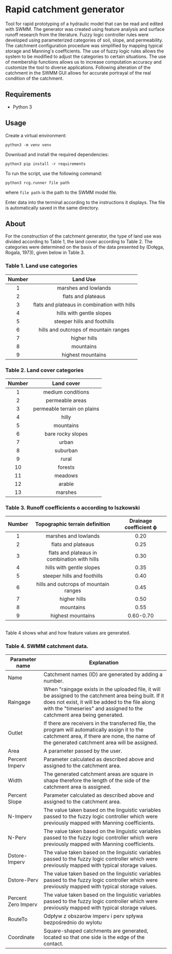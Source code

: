 # Rapid catchment generator
Tool for rapid prototyping of a hydraulic model that can be read and edited with SWMM. The generator was created using feature analysis and surface runoff research from the literature. Fuzzy logic controller rules were developed using parameterized categories of soil, slope, and permeability. The catchment configuration procedure was simplified by mapping typical storage and Manning's coefficients. The use of fuzzy logic rules allows the system to be modified to adjust the categories to certain situations. The use of membership functions allows us to increase computation accuracy and customize the tool to diverse applications. Following alteration of the catchment in the SWMM GUI allows for accurate portrayal of the real condition of the catchment.

## Requirements
* Python 3

## Usage
Create a virtual environment:
```
python3 -m venv venv
```
Download and install the required dependencies: 

```
python3 pip install -r requirements
``` 
To run the script, use the following command:
```
python3 rcg.runner file path
``` 
where `file path` is the path to the SWMM model file.

Enter data into the terminal according to the instructions it displays.
The file is automatically saved in the same directory.  

## About
For the construction of the catchment generator, the type of land use was divided according to Table 1, 
the land cover according to Table 2. 
The categories were determined on the basis of the data presented by (Dołęga, Rogala, 1973), given below in Table 3. 

<h3 style="text-align: left;">Table 1. Land use categories</h3>
<table style="margin-left:auto; margin-right:auto; text-align:center;">
<thead>
<tr>
<th>Number</th>
<th>Land Use</th>
</tr>
</thead>
<tbody>
<tr>
<td>1</td>
<td>marshes and lowlands</td>
</tr>
<tr>
<td>2</td>
<td>flats and plateaus</td>
</tr>
<tr>
<td>3</td>
<td>flats and plateaus in combination with hills</td>
</tr>
<tr>
<td>4</td>
<td>hills with gentle slopes</td>
</tr>
<tr>
<td>5</td>
<td>steeper hills and foothills</td>
</tr>
<tr>
<td>6</td>
<td>hills and outcrops of mountain ranges</td>
</tr>
<tr>
<td>7</td>
<td>higher hills</td>
</tr>
<tr>
<td>8</td>
<td>mountains</td>
</tr>
<tr>
<td>9</td>
<td>highest mountains</td>
</tr>
</tbody>
</table>

<h3 style="text-align: left;">Table 2. Land cover categories</h3>
<table style="margin-left:auto; margin-right:auto; text-align:center;">
<thead>
<tr>
<th>Number</th>
<th>Land cover</th>
</tr>
</thead>
<tbody>
<tr>
<td>1</td>
<td>medium conditions</td>
</tr>
<tr>
<td>2</td>
<td>permeable areas</td>
</tr>
<tr>
<td>3</td>
<td>permeable terrain on plains</td>
</tr>
<tr>
<td>4</td>
<td>hilly</td>
</tr>
<tr>
<td>5</td>
<td>mountains</td>
</tr>
<tr>
<td>6</td>
<td>bare rocky slopes</td>
</tr>
<tr>
<td>7</td>
<td>urban</td>
</tr>
<tr>
<td>8</td>
<td>suburban</td>
</tr>
<tr>
<td>9</td>
<td>rural</td>
</tr>
<tr>
<td>10</td>
<td>forests</td>
</tr>
<tr>
<td>11</td>
<td>meadows</td>
</tr>
<tr>
<td>12</td>
<td>arable</td>
</tr>
<tr>
<td>13</td>
<td>marshes</td>
</tr>
</tbody></table>

<h3 style="text-align: left;">Table 3. Runoff coefficients o according to Iszkowski</h3>
<table style="margin-left:auto; margin-right:auto; text-align:center;">
<thead>
<tr>
<th>Number</th>
<th>Topographic terrain definition</th>
<th>Drainage coefficient ϕ</th>
</tr>
</thead>
<tbody>
<tr>
<td>1</td>
<td>marshes and lowlands</td>
<td>0.20</td>
</tr>
<tr>
<td>2</td>
<td>flats and plateaus</td>
<td>0.25</td>
</tr>
<tr>
<td>3</td>
<td>flats and plateaus in combination with hills</td>
<td>0.30</td>
</tr>
<tr>
<td>4</td>
<td>hills with gentle slopes</td>
<td>0.35</td>
</tr>
<tr>
<td>5</td>
<td>steeper hills and foothills</td>
<td>0.40</td>
</tr>
<tr>
<td>6</td>
<td>hills and outcrops of mountain ranges</td>
<td>0.45</td>
</tr>
<tr>
<td>7</td>
<td>higher hills</td>
<td>0.50</td>
</tr>
<tr>
<td>8</td>
<td>mountains</td>
<td>0.55</td>
</tr>
<tr>
<td>9</td>
<td>highest mountains</td>
<td>0.60-0.70</td>
</tr>
</tbody>
</table>

##
Table 4 shows what and how feature values are generated.
<h3 align="left">Table 4. SWMM catchment data.</h3>
<table align="center">
<thead>
<tr>
<th>Parameter name</th>
<th>Explanation</th>
</tr>
</thead>
<tbody>
<tr>
<td>Name</td>
<td>Catchment names (ID) are generated by adding a number.</td>
</tr>
<tr>
<td>Raingage</td>
<td>When "raingage exists in the uploaded file, it will be assigned to the catchment area being built. If it does not exist, it will be added to the file along with the "timeseries" and assigned to the catchment area being generated.</td>
</tr>
<tr>
<td>Outlet</td>
<td>If there are receivers in the transferred file, the program will automatically assign it to the catchment area, if there are none, the name of the generated catchment area will be assigned.</td>
</tr>
<tr>
<td>Area</td>
<td>A parameter passed by the user.</td>
</tr>
<tr>
<td>Percent Imperv</td>
<td>Parameter calculated as described above and assigned to the catchment area.</td>
</tr>
<tr>
<td>Width</td>
<td>The generated catchment areas are square in shape therefore the length of the side of the catchment area is assigned.</td>
</tr>
<tr>
<td>Percent Slope</td>
<td>Parameter calculated as described above and assigned to the catchment area.</td>
</tr>
<tr>
<td>N-Imperv</td>
<td>The value taken based on the linguistic variables passed to the fuzzy logic controller which were previously mapped with Manning coefficients.</td>
</tr>
<tr>
<td>N-Perv</td>
<td>The value taken based on the linguistic variables passed to the fuzzy logic controller which were previously mapped with Manning coefficients.</td>
</tr>
<tr>
<td>Dstore-Imperv</td>
<td>The value taken based on the linguistic variables passed to the fuzzy logic controller which were previously mapped with typical storage values.</td>
</tr>
<tr>
<td>Dstore-Perv</td>
<td>The value taken based on the linguistic variables passed to the fuzzy logic controller which were previously mapped with typical storage values.</td>
</tr>
<tr>
<td>Percent Zero Imperv</td>
<td>The value taken based on the linguistic variables passed to the fuzzy logic controller which were previously mapped with typical storage values.</td>
</tr>
<tr>
<td>RouteTo</td>
<td>Odpływ z obszarów imperv i perv spływa bezpośrednio do wylotu</td>
</tr>
<tr>
<td>Coordinate</td>
<td>Square-shaped catchments are generated, located so that one side is the edge of the contact.</td>
</tr>
</tbody>
</table>